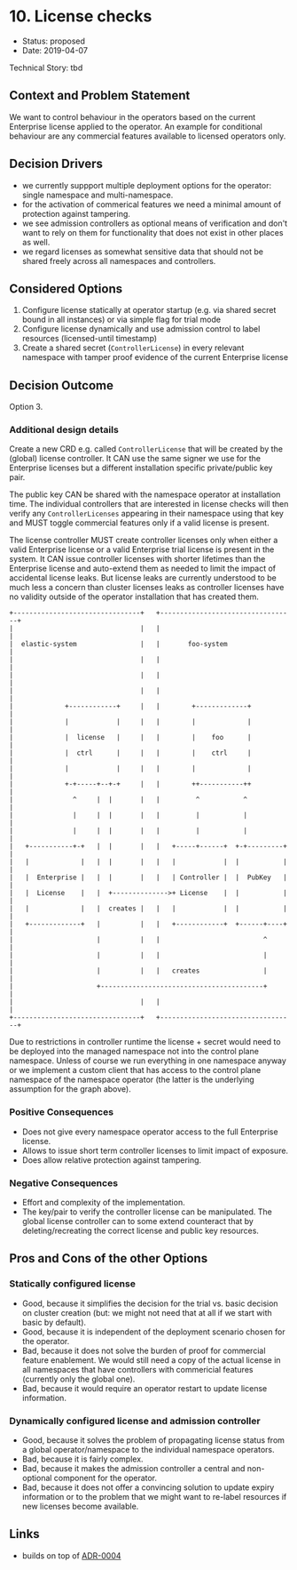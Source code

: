 # 10. License checks

* Status: proposed
* Date: 2019-04-07

Technical Story: tbd

## Context and Problem Statement

We want to control behaviour in the operators based on the current
Enterprise license applied to the operator. An example for conditional 
behaviour are any commercial features available to licensed operators only. 

## Decision Drivers 

* we currently suppport multiple deployment options for the operator: single namespace and multi-namespace.
* for the activation of commerical features we need a minimal amount of protection against tampering.
* we see admission controllers as optional means of verification and don't want to rely on them for functionality that does not exist in other places as well.
* we regard licenses as somewhat sensitive data that should not be shared freely across all namespaces and controllers.
  

## Considered Options

1. Configure license statically at operator startup (e.g. via shared secret bound in all instances) or via simple flag for trial mode
2. Configure license dynamically and use admission control to label resources (licensed-until timestamp) 
3. Create a shared secret (`ControllerLicense`) in every relevant namespace with tamper proof evidence of the current Enterprise license 

## Decision Outcome

Option 3.


### Additional design details

Create a new CRD e.g. called `ControllerLicense` that will be created
by the (global) license controller. It CAN use the same signer we use
for the Enterprise licenses but a different installation specific
private/public key pair.

The public key CAN be shared with the namespace operator at
installation time. The individual controllers that are interested in
license checks will then verify any `ControllerLicenses` appearing in
their namespace using that key and MUST toggle commercial features only if a valid license 
is present.

The license controller MUST create controller licenses only when either a valid 
Enterprise license or a valid Enterprise trial license is present in the system. It CAN
issue controller licenses with shorter lifetimes than the Enterprise license and 
auto-extend them as needed to limit the impact of accidental license leaks. But license leaks 
are currently understood to be much less a concern than  cluster licenses leaks as controller licenses have no validity 
outside of the operator installation that has created them.  


```
+--------------------------------+   +----------------------------------+
|                                |   |                                  |
|  elastic-system                |   |       foo-system                 |
|                                |   |                                  |
|                                |   |                                  |
|                                |   |                                  |
|             +------------+     |   |        +-------------+           |
|             |            |     |   |        |             |           |
|             |  license   |     |   |        |    foo      |           |
|             |  ctrl      |     |   |        |    ctrl     |           |
|             |            |     |   |        |             |           |
|             +-+-----+--+-+     |   |        ++-----------++           |
|               ^     |  |       |   |         ^           ^            |
|               |     |  |       |   |         |           |            |
|               |     |  |       |   |         |           |            |
|   +-----------+-+   |  |       |   |   +-----+------+  +-+---------+  |
|   |             |   |  |       |   |   |            |  |           |  |
|   |  Enterprise |   |  |       |   |   | Controller |  |  PubKey   |  |
|   |  License    |   |  +-------------->+ License    |  |           |  |
|   |             |   |  creates |   |   |            |  |           |  |
|   +-------------+   |          |   |   +------------+  +------+----+  |
|                     |          |   |                          ^       |
|                     |          |   |                          |       |
|                     |          |   |   creates                |       |
|                     +-----------------------------------------+       |
|                                |   |                                  |
+--------------------------------+   +----------------------------------+
```

Due to restrictions in controller runtime the license +
secret would need to be deployed into the managed namespace not into
the control plane namespace. Unless of course we run everything in one
namespace anyway or we implement a custom client
that has access to the control plane namespace of the namespace
operator (the latter is the underlying assumption for the graph above).

### Positive Consequences 

* Does not give every namespace operator access to the full Enterprise license.
* Allows to issue short term controller licenses to limit impact of exposure.
* Does allow relative protection against tampering.


### Negative Consequences 

* Effort and complexity of the implementation.
* The key/pair to verify the controller license can be manipulated. The global license
  controller can to some extend counteract that by deleting/recreating the correct license 
  and public key resources.
  

## Pros and Cons of the other Options 

### Statically configured license



* Good, because it simplifies the decision for the trial vs. basic decision on cluster creation (but: we might not need that at all if we start with basic by default).
* Good, because it is independent of the deployment scenario chosen for the operator.
* Bad, because it does not solve the burden of proof for commercial feature enablement.
  We would still need a copy of the actual license in all namespaces that have controllers with commericial features (currently only the global one).
* Bad, because it would require an operator restart to update license information.   

### Dynamically configured license and admission controller

* Good, because it solves the problem of propagating license status from a global operator/namespace to the individual namespace operators. 
* Bad, because it is fairly complex.
* Bad, because it makes the admission controller a central and non-optional component for the operator.
* Bad, because it does not offer a convincing solution to update expiry information or to the problem that we might 
  want to re-label resources if new licenses become available.



## Links 

* builds on top of [ADR-0004](0004-licensing.md)  

